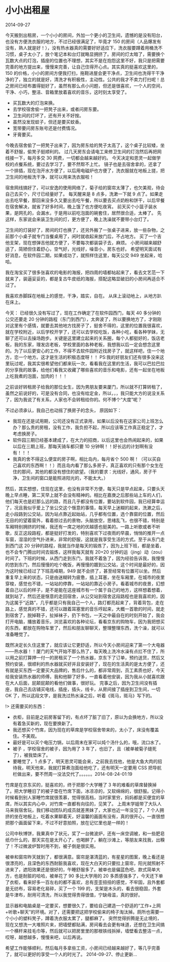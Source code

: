 # 小小出租屋

2014-09-27

今天搬到出租房，一个小小的房间，外加一个更小的卫生间，遗憾的是没有阳台，也没有方便洗衣服的地方，不过已经很满足了，毕竟才 150 的房间（人品爆发有没有，熟人就是好！），没有热水器真的需要好好适应下，洗衣服要蹲着用桶洗不习惯，桌子太小了，放个笔记本和台灯就略显拥挤了。房间的灯太暗了，需要换个瓦数大点的灯泡，插座的位置也不理想，其实不是在抱怨这里不好，我只是把需要完善的地方提出来，慢慢来完善，让自己住得开心点。其实真的挺喜欢这里的，150 的价格，小小的房间方便我打扫，拖鞋进屋会更干净点，卫生间也洗得干干净净的了，独立的就是好，清洗才有积极性，主动性。公共的我才不卖力打扫呢！总之房间已经布置得挺好了，虽然有那么点小问题，但还是很喜欢，一个人的空间，干净、小巧，整洁、音箱里放着喜欢的音乐，这时刻太享受了。

-   买瓦数大的灯泡来换。
-   去学校宿舍偷一把凳子出来，或者问房东要。
-   卫生间的灯坏了，还有开关不好按。
-   虽然没发现蚊子，但还是要买蚊香。
-   宽带要问房东账号还是付费情况。
-   牙膏要买。

今晚去宿舍偷了一把凳子出来了，因为房东给的凳子太高了，这个桌子比较矮，坐着不舒服，偷凳子挺顺利的。
过几天房东会请电工来修卫生间的灯泡然后再把网线接一下，每月多交 30 网费，一切都会越来越好的。
今天决定和恩灵一起做学校的点餐系统，要过去学习了，要不然帮不上忙。
镜子也是去宿舍拿的，还拿了一个排插，现在泡开水方便了，以后用电磁炉也方便了，洗衣服就在地板上搓，把卫生间的地板洗干净，就可以用来洗衣服啦！

宿舍网线搞好了，可以安逸的使用网络了，菊子给的窗帘太薄了，也欠美观，待会自己去买个，尺寸已经量好了。
每天醒来是 8 点多，洗漱一下就 9 点了。如果走出去吃早餐，那回来没多久又要出去吃午餐，所以要去买点奶粉和饼干，以后早餐在宿舍解决，就省了好多时间，晚上饿了也方便吃夜宵。
前天买个小篮子装水果，是网孔的，会漏水，于是用以前吃泡面的碗套住，居然很合适，太棒了。
先这样，东家说会来装卫生间的灯，更方便了，晚上洗澡就不要带小台灯了。

卫生间的灯装好了，房间的灯也换了，还另外搬了一张桌子进来，放一些杂物，之前那个小桌子就专门当餐桌用了，闲时就收起来放门后，不占地方。
买了一个吉他支架，现在想弹吉他就方便了，不要每次都装袋子去，麻烦。
小房间越来越舒适了，简陋但住着舒心，空气好，光线好，噪音小，房东也好。
希望明天面试有好消息，在软件园二期，如果成功了，就照样住这里，每天公交 949 坐起来，哈哈。

我在淘宝买了很多张喜欢的电影的海报，把四周的墙都帖起来了，看去文艺范一下就来了，装逼妥妥的，都是复古牛皮纸的海报，搭配这略显破旧的小房间再适合不过了。

我喜欢赤脚踩在地板上的感觉，干净，踏实，自在。 从床上滚动地上，从地方趴在床上。

今天：
已经很久没有写过了，现在工作确定了在软件园西门，每天 40 多分钟的公交还要走 20 分钟的路程（东门到西门），太奔波了，所以要换地方了，才刚刚对这里有个感情，就要去其他地方找房子了，挺舍不得的，这里的位置我很喜欢，就在学校附近，以后学校开学了，还可以去学校吃饭，各种小吃，看各种学妹，无聊了还可以去操场跑步。关键是这里建立起来的关系圈，每个人都挺好的，饭店老板，我的东家，理发店老板，学校里面的各种老板，我想我以后一定会想念这里的。为了以后更安心的工作，不得不去软件园附近找房子了，就这样吧，住一个地方，恋一个地方。这才是生活的积极态度呀！！
PS:我的好朋友们还有很多没来这里玩过呢，我其实很希望他们都来玩一次，看看我在这里的生活，我可以巴拉巴拉的分享我的故事，给他们看我又收藏了哪些喜欢的音乐和电影，还有一起坐在地板上吃我煮的泡面，加肉的！！！

之前谈好转租房子给我的那位女生，因为男朋友要来厦门，所以就不打算转租了，虽然之前说好的，可是没有合同，也没有给定金，所以，，，我只能大方的说没关系了，因为我说了有关系，人家也不会转租给你的。何不博个“大度”呢？

不过必须承认，我自己也动摇了换房子的念头， 原因如下：

-   我现在还是试用期，公司还没有正式录用，如果以后没有在这家公司上班怎么办？那么贵的房租，没有工作，我负担不起，所以应该等工作真正稳定了，才考虑换房子。
-   软件园三期已经基本建成了，在大力的招商，以后这里也会热闹起来的，如果以后在三期上班，那每天骑车都只要 10 分钟啊！！好长远的计划啊有没有！！！
-   我真的舍不得这么便宜的房子啊，相比岛内，每月省个 500 啊！（可以买自己喜欢的东西啊！！）而且岛内看了那么多房子，真正喜欢的只有那个女生在住的那间，其他的都没有想住的欲望。（我的要求：光线好，通风，房子干净，卫生间的窗口是能照进阳光的，不能太大。）

然后，其实想想，住现在这里，也没有非常不方便，每天只是早点起来，只要头天晚上早点睡，第二天早上就不会没有精神的。相比在嘉庚之后那些站上车的人们，他们每天也是赶那么远的路，而且几乎都没有位置，要站到软件园，我已经算幸运了，况且我似乎爱上了坐公交这个惬意的事情，每天早上迷糊的起来，洗漱之后，走小段路到公交站，因为站点靠近起始站，几乎都有位置，选个靠窗的位置，然后无目的的望着窗外，看着掠过去的景物，头脑放空，思绪乱飞，也很不错，特别是车厢特别拥挤的时候，我还有一席之地的优越感也挺美的。一路上听歌或者不听歌，反正这段路程，都是挺好打发的，特别喜欢下过夜雨的早晨，悄悄的推开一点车窗，湿湿的空气扑进来，非常的舒服，这就是我享受生活的方式。至于从东门走到西门这 20 分钟的路程，我就当作是每天的锻炼了，因为上班下班，都是坐着，也不会专门腾出时间去锻炼，这样我每天就有 20+20 分钟的运（jing）动（zou）时间了。下班的时候，从西门走到东门，我就不着急了，因为经验告诉我，我慢慢的悠到东门，然后慢慢的吃个晚饭，再慢慢的踱到公交站，这个时间是最好的，因为这时候已经过了下班高峰期，949 就不会挤了，甚至经常有位置可以坐。然后重复早上来的状态，只是由迷糊转为疲惫，插上耳塞，坐在车厢里，在城市的夜里穿梭，感觉也不错，一站站的停靠，一站站的靠近小房子。看着城市的夜景，幻想着自己以后的样子，是不是能在这座城市有一个属于自己的地方，这样想着想着，就到站了，然后还是惬意的走回宿舍，从公交站到宿舍这段路程也是我喜欢的，因为这属于“近路”，几乎都是只有我自己一个人，路灯都亮起来了，背着背包，走在路上，感觉真的不错，还可以跟着耳塞里的音乐哼起来，大概一首歌的时间，就走到宿舍了，脱掉鞋子，扯掉袜子，扔下书包，一天之中最自在的时刻开始了，我会打开电脑，播放着音乐，浏览喜欢的各种论坛，看看京东的购物车，因为我把想买的东西，都放在购物车里了，然后和朋友聊聊天，整理整理东西，洗个澡，就可以准备睡觉了。

既然决定长久住这里了，就应该让它更舒适，所以今天小房间迎来了第一个大电器——热水器！！厦门的天气开始不那么热了，每天晚上洗冷水澡有点扛不住了，所以用之前打算押一付一的房租买了一个热水器，京东下了订单，预约送货，然后又预约安装，很顺利的热水器就买好并且安装好了，现在的生活真的是太方便了，还有就是买东西一定要买大品牌的，售后什么的，都非常周到，员工素质也好，今天给我安装热水器的师傅，我和他聊了好多，一直看着他安装，因为我从小就喜欢跟在大人后面，屁颠屁颠的看他们做事，很好玩。 完事之后，因为卫生间没有插座，我自己去店铺买电线，插座，插头，线卡，从房间接了插座到卫生间，一切 OK 了，所以这段文字，是我洗过热水澡之后，听着《斑马，斑马》写下的。

!> 还需要买的东西：

-   衣柜，目前是之前房客留下的，有点坏了脏了旧了，原以为会换地方，所以没有着急买新的，现在要换新了。
-   我还想买个竹席，因为现在的草席是学校宿舍带来的，太小了，床没有覆盖住。不美观。
-   最好是可以买个电压力锅，以后周末在家可以炖个汤什么的，哦，流口水了。
-   被子 ，学校宿舍的被子，因为用了 3 年了，也旧了，且（被单被菊子缝死了），被我垫床了。
-   要睡觉了，1 点多了，明天恩灵可能会来，之前我去找他，他是大鱼大肉的招待我，明天他来，我就打算煮泡面给他吃了，还有明天一定要用 CSS 把导航栏做出来，要不然周一没法交代了。。。。。。2014-08-24-01:19

竹席是在京东买的，挺喜欢的，终于把那个大学睡了 3 年的难看的草席替换掉了。把大学睡旧了的被子垫在竹席下面，冰凉凉的，又软绵绵的，很舒服。记得小时候看到别人家睡竹席就很羡慕，觉得很高档，当时家里穷，妈妈都是买便宜的草席，所以其实内心中，对竹席一直都有向往的，见笑了。
上周末学姐带了大队人马来我宿舍玩，我们移动团队的成员就差黑妹了，大家也近一年没见了，7 个人拥挤的坐在地板上，吃着水果聊着天，好温馨的画面有没有，真的很开心，一直很想把那个画面留下来，不过不好意拍照，放在记忆里也是一样的！

公司中秋博饼，我果真中了状元，奖了一台微波炉，还有一床空调被，和一些肥皂纸巾什么的，那天实在是太开心了，也喝醉了，躺在沙滩上，等朋友来找我，出糗了！不过微波炉暂时用不到，被子倒是很实用。

被单和窗帘昨天就到了，都很满意。窗帘是湛清蓝的，有星星的图案，晚上看还是很漂亮的，且深色的东西耐脏我喜欢，现在大白天的只要拉上窗帘，阳光就照射不进来了，遮阳效果还是很好的，午睡舒服多了。被单也是偏蓝色吧，款式简单大方，也是耐脏的哈哈，被单花了 90 多比大学用的 20 多质感强多了，今天还下单了衣柜，看来好多一百左右的都不喜欢，总有歪歪扭扭的感觉，不牢固，且外套都是无纺布，容易老化易碎，买了一个 199 的，支架是木头的，看去很稳固，外套是牛津布，耐用可清洗，所以我觉得贵得很值，宁缺毋滥，真的很好。

显示器和电脑桌是一定要买，想要很久了，要给自己建造一个舒适的“工作+上网+听歌+聊天”的环境。对了，还需要把这把学校偷来的椅子淘汰掉。厕所也需要一个小小的塑料凳子，蹲着洗衣服太累了，腿都麻了。
突然觉得折腾是无止境的，现在又想洗一大堆照片来，把墙壁都贴满，房间看去会更有味道，还想在卫生间搞一个横杆来挂毛巾等，然后就可以把房里里的那根铁线拆掉，墙壁看去整洁一点，哎呀，越想越多，慢慢来吧，以后再说。

希望工作能够顺利，然后每月多拿些工资，小房间已经越来越好了，等几乎完善了，就可以更好的享受一个人的时光了。
2014-09-27、停止更新...
